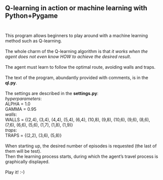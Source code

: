 ## Q-learning in action or machine learning with Python+Pygame<br><br>
This program allows beginners to play around with a machine learning method such as Q-learning.<br><br>
The whole charm of the Q-learning algorithm is that *it works when the agent does not even know HOW to achieve the desired result*.<br><br>
The agent must learn to follow the optimal route, avoiding walls and traps.<br><br>
The text of the program, abundantly provided with comments, is in the **ql.py**.<br><br>
The settings are described in the **settings.py**:<br>
*hyperparameters*:<br>
ALPHA = 1.0<br>
GAMMA = 0.95<br>
*walls*:<br>
WALLS = {(2,4), (3,4), (4,4), (5,4), (6,4), (10,8), (9,8), (10,6), (9,6), (8,6), (7,6), (6,6), (5,6), (1,7), (1,8), (1,9)}<br>
*traps*:<br>
TRAPS = {(2,2), (3,6), (5,8)}<br>
<br>
When starting up, the desired number of episodes is requested (the last of them will be test).<br>
Then the learning process starts, during which the agent’s travel process is graphically displayed.<br><br>
Play it! :-)
